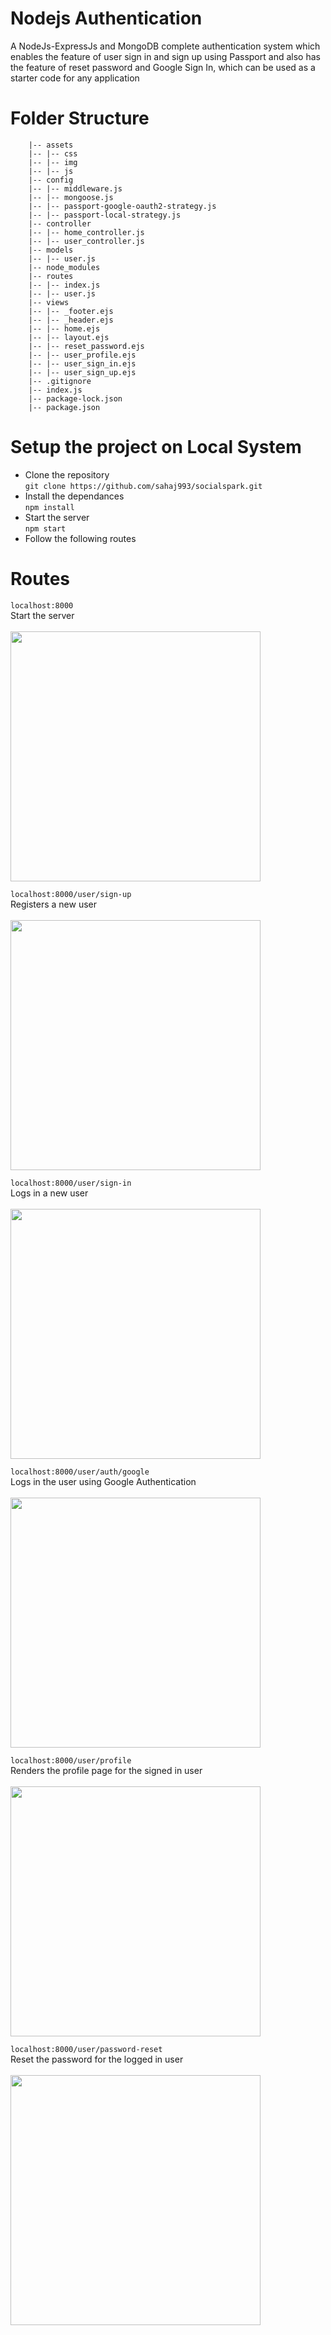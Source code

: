 # Nodejs Authentication

A NodeJs-ExpressJs and MongoDB complete authentication system which enables the feature of user sign in and sign up using Passport and also has the feature of reset password 
and Google Sign In, which can be used as a starter code for any application

# Folder Structure
        |-- assets
        |-- |-- css
        |-- |-- img 
        |-- |-- js
        |-- config
        |-- |-- middleware.js
        |-- |-- mongoose.js
        |-- |-- passport-google-oauth2-strategy.js         
        |-- |-- passport-local-strategy.js 
        |-- controller
        |-- |-- home_controller.js 
        |-- |-- user_controller.js 
        |-- models
        |-- |-- user.js   
        |-- node_modules
        |-- routes
        |-- |-- index.js 
        |-- |-- user.js 
        |-- views
        |-- |-- _footer.ejs 
        |-- |-- _header.ejs 
        |-- |-- home.ejs 
        |-- |-- layout.ejs 
        |-- |-- reset_password.ejs 
        |-- |-- user_profile.ejs 
        |-- |-- user_sign_in.ejs 
        |-- |-- user_sign_up.ejs 
        |-- .gitignore 
        |-- index.js 
        |-- package-lock.json 
        |-- package.json
        
# Setup the project on Local System
* Clone the repository<br>
`git clone https://github.com/sahaj993/socialspark.git`<br>
* Install the dependances<br>
`npm install`<br>
* Start the server<br>
`npm start`
* Follow the following routes
        
# Routes
`localhost:8000`<br> Start the server<br><br>
<img src="https://user-images.githubusercontent.com/51825888/96632296-216e4000-1335-11eb-9899-8bb73d7f0177.jpg" height="400"></img><br>

`localhost:8000/user/sign-up`<br> Registers a new user<br><br>
<img src="https://user-images.githubusercontent.com/51825888/96632914-0d770e00-1336-11eb-90d8-cdcafb4b0d4d.jpg" height="400"></img><br>

`localhost:8000/user/sign-in`<br> Logs in a new user<br><br>
<img src="https://user-images.githubusercontent.com/51825888/96632916-0e0fa480-1336-11eb-9d75-252f76fe1fd4.jpg" height="400"></img><br>

`localhost:8000/user/auth/google`<br> Logs in the user using Google Authentication<br><br>
<img src="https://user-images.githubusercontent.com/51825888/96635635-bd01af80-1339-11eb-9a3d-b9f7e38df441.jpg" height="400"></img><br>

`localhost:8000/user/profile`<br> Renders the profile page for the signed in user<br><br>
<img src="https://user-images.githubusercontent.com/51825888/96632944-1536b280-1336-11eb-9d69-fc5d8a5a3a4b.jpg" height="400"></img><br>

`localhost:8000/user/password-reset`<br> Reset the password for the logged in user <br><br>
<img src="https://user-images.githubusercontent.com/51825888/96632925-110a9500-1336-11eb-9e28-8ac5fccd4ca3.jpg" height="400"></img><br>
